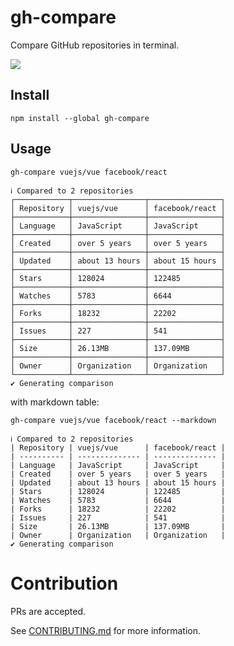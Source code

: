 # gh-compare

Compare GitHub repositories in terminal.

![](https://raw.githubusercontent.com/uetchy/gh-compare/gh-pages/screencast.gif)

## Install

```shell
npm install --global gh-compare
```

## Usage

```shell
gh-compare vuejs/vue facebook/react
```

```shell
ℹ Compared to 2 repositories
┌────────────┬────────────────┬────────────────┐
│ Repository │ vuejs/vue      │ facebook/react │
├────────────┼────────────────┼────────────────┤
│ Language   │ JavaScript     │ JavaScript     │
├────────────┼────────────────┼────────────────┤
│ Created    │ over 5 years   │ over 5 years   │
├────────────┼────────────────┼────────────────┤
│ Updated    │ about 13 hours │ about 15 hours │
├────────────┼────────────────┼────────────────┤
│ Stars      │ 128024         │ 122485         │
├────────────┼────────────────┼────────────────┤
│ Watches    │ 5783           │ 6644           │
├────────────┼────────────────┼────────────────┤
│ Forks      │ 18232          │ 22202          │
├────────────┼────────────────┼────────────────┤
│ Issues     │ 227            │ 541            │
├────────────┼────────────────┼────────────────┤
│ Size       │ 26.13MB        │ 137.09MB       │
├────────────┼────────────────┼────────────────┤
│ Owner      │ Organization   │ Organization   │
└────────────┴────────────────┴────────────────┘
✔ Generating comparison
```

with markdown table:

```shell
gh-compare vuejs/vue facebook/react --markdown
```

```shell
ℹ Compared to 2 repositories
| Repository | vuejs/vue      | facebook/react |
| ---------- | -------------- | -------------- |
| Language   | JavaScript     | JavaScript     |
| Created    | over 5 years   | over 5 years   |
| Updated    | about 13 hours | about 15 hours |
| Stars      | 128024         | 122485         |
| Watches    | 5783           | 6644           |
| Forks      | 18232          | 22202          |
| Issues     | 227            | 541            |
| Size       | 26.13MB        | 137.09MB       |
| Owner      | Organization   | Organization   |
✔ Generating comparison
```

# Contribution

PRs are accepted.

See [CONTRIBUTING.md](CONTRIBUTING.md) for more information.
